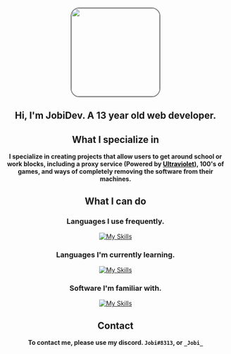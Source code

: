 <div style="text-align:center;">
  
<br>

<img style="height:200px;width:200px;border-radius:20px;border:2px solid gray" src="https://avatars.githubusercontent.com/u/115511537?v=4"></img>

## Hi, I'm JobiDev. A 13 year old web developer.

## What I specialize in

**I specialize in creating projects that allow users to get around school or work blocks, including a proxy service (Powered by <a style="color: black; text-decoration: underline;" href="https://github.com/titaniumnetwork-dev/Ultraviolet">Ultraviolet</a>), 100's of games, and ways of completely removing the software from their machines.**

## What I can do

### Languages I use frequently.

[![My Skills](https://skillicons.dev/icons?i=html,js,css,python,java,lua&perline=10)](https://skillicons.dev)

### Languages I'm currently learning.

[![My Skills](https://skillicons.dev/icons?i=tailwind,ts&perline=10)](https://skillicons.dev)

### Software I'm familiar with.

[![My Skills](https://skillicons.dev/icons?i=vscode,idea,sublime,blender,github,gitlab,cloudflare&perline=10)](https://skillicons.dev)

## Contact

**To contact me, please use my discord. `Jobi#8313`, or `_Jobi_`**

</div>
